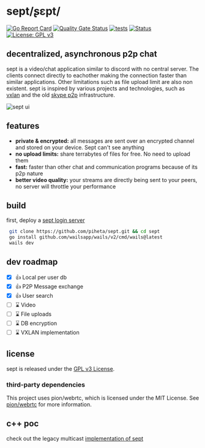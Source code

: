 # sept/ʂɛpt/
[![Go Report Card](https://goreportcard.com/badge/github.com/piheta/sept)](https://goreportcard.com/report/github.com/piheta/sept) [![Quality Gate Status](https://sonarcloud.io/api/project_badges/measure?project=piheta_sept&metric=alert_status)](https://sonarcloud.io/summary/new_code?id=piheta_sept) [![tests](https://img.shields.io/github/actions/workflow/status/piheta/sept/go.yml?logo=github&label=tests)](https://img.shields.io/github/actions/workflow/status/piheta/sept/go.yml?logo=github&label=tests) [![Status](https://badgen.net/badge/works/almost/red)](https://badgen.net/badge/works/almost/red) [![License: GPL v3](https://img.shields.io/badge/License-GPL%20v3-blue.svg)](https://www.gnu.org/licenses/gpl-3.0)
## decentralized, asynchronous p2p chat

sept is a video/chat application similar to discord with no central server. The clients connect directly to eachother making the connection faster than similar applications. Other limitations such as file upload limit are also non existent. 
sept is inspired by various projects and technologies, such as [vxlan](https://www.rfc-editor.org/rfc/rfc7348) and the old [skype p2p](https://arxiv.org/pdf/cs/0412017) infrastructure.

![sept ui](./docs/images/sept.gif)

## features
- **private & encrypted:** all messages are sent over an encrypted channel and stored on your device. Sept can't see anything
- **no upload limits:** share terrabytes of files for free. No need to upload them
- **fast:** faster than other chat and communication programs because of its p2p nature
- **better video quality:** your streams are directly being sent to your peers, no server will throttle your performance

## build
first, deploy a [sept login server](https://github.com/piheta/sept-login-server)
 ```bash
  git clone https://github.com/piheta/sept.git && cd sept
  go install github.com/wailsapp/wails/v2/cmd/wails@latest
  wails dev
  ```

## dev roadmap
- [x] 👍 Local per user db
- [x] 👍 P2P Message exchange
- [x] 👍 User search
- [ ] ⌛ Video
- [ ] ⌛ File uploads
- [ ] ⌛ DB encryption
- [ ] ⌛ VXLAN implementation

## license
sept is released under the [GPL v3 License](LICENSE).

### third-party dependencies
This project uses pion/webrtc, which is licensed under the MIT License. See [pion/webrtc](https://github.com/pion/webrtc) for more information.

## c++ poc
check out the legacy multicast [implementation of sept](https://github.com/piheta/sept/tree/legacy)
